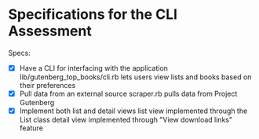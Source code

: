 # Specifications for the CLI Assessment

Specs:
- [x] Have a CLI for interfacing with the application
    lib/gutenberg_top_books/cli.rb lets users view lists and books
    based on their preferences
- [x] Pull data from an external source
    scraper.rb pulls data from Project Gutenberg
- [x] Implement both list and detail views
    list view implemented through the List class
    detail view implemented through "View download links" feature
